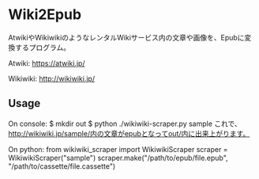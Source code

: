 # Wiki2Epub

AtwikiやWikiwikiのようなレンタルWikiサービス内の文章や画像を、Epubに変換するプログラム。

Atwiki:
https://atwiki.jp/

Wikiwiki:
http://wikiwiki.jp/

## Usage

On console:
$ mkdir out
$ python ./wikiwiki-scraper.py sample
これで、http://wikiwiki.jp/sample/内の文章がepubとなってout/内に出来上がります。

On python:
from wikiwiki_scraper import WikiwikiScraper
scraper = WikiwikiScraper("sample")
scraper.make("/path/to/epub/file.epub", "/path/to/cassette/file.cassette")